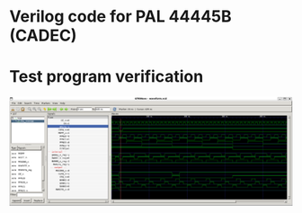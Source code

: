 # Verilog code for PAL 44445B (CADEC)

# Test program verification

![Screenshot from GTKWave](gtkwave.png)